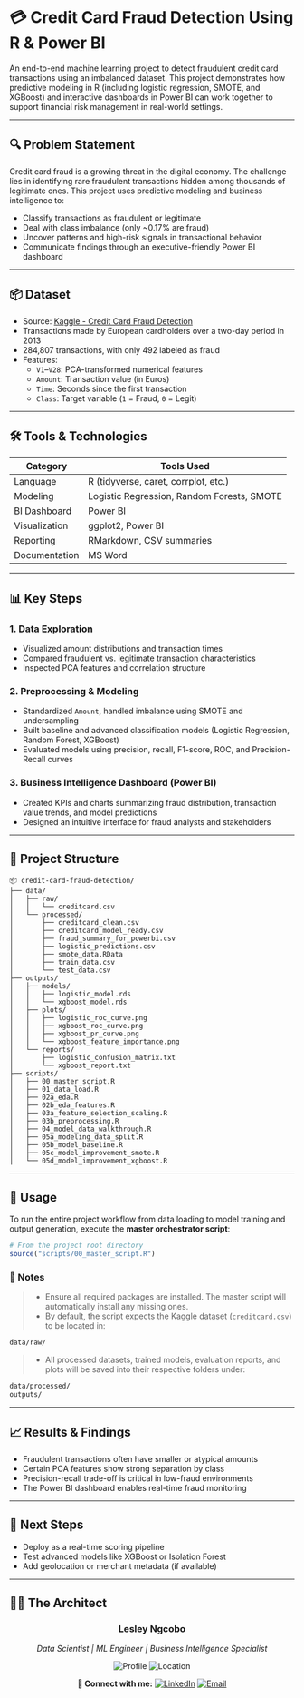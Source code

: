 # 💳 Credit Card Fraud Detection Using R & Power BI

An end-to-end machine learning project to detect fraudulent credit card transactions using an imbalanced dataset. This project demonstrates how predictive modeling in R (including logistic regression, SMOTE, and XGBoost) and interactive dashboards in Power BI can work together to support financial risk management in real-world settings.

---

## 🔍 Problem Statement

Credit card fraud is a growing threat in the digital economy. The challenge lies in identifying rare fraudulent transactions hidden among thousands of legitimate ones. This project uses predictive modeling and business intelligence to:

- Classify transactions as fraudulent or legitimate
- Deal with class imbalance (only ~0.17% are fraud)
- Uncover patterns and high-risk signals in transactional behavior
- Communicate findings through an executive-friendly Power BI dashboard

---

## 📦 Dataset

- Source: [Kaggle - Credit Card Fraud Detection](https://www.kaggle.com/datasets/mlg-ulb/creditcardfraud)
- Transactions made by European cardholders over a two-day period in 2013
- 284,807 transactions, with only 492 labeled as fraud
- Features:
  - `V1`–`V28`: PCA-transformed numerical features
  - `Amount`: Transaction value (in Euros)
  - `Time`: Seconds since the first transaction
  - `Class`: Target variable (`1` = Fraud, `0` = Legit)

---

## 🛠️ Tools & Technologies

| Category        | Tools Used         |
|----------------|--------------------|
| Language        | R (tidyverse, caret, corrplot, etc.) |
| Modeling        | Logistic Regression, Random Forests, SMOTE |
| BI Dashboard    | Power BI           |
| Visualization   | ggplot2, Power BI |
| Reporting       | RMarkdown, CSV summaries |
| Documentation   | MS Word  |

---

## 📊 Key Steps

### 1. Data Exploration
- Visualized amount distributions and transaction times
- Compared fraudulent vs. legitimate transaction characteristics
- Inspected PCA features and correlation structure

### 2. Preprocessing & Modeling
- Standardized `Amount`, handled imbalance using SMOTE and undersampling
- Built baseline and advanced classification models (Logistic Regression, Random Forest, XGBoost)
- Evaluated models using precision, recall, F1-score, ROC, and Precision-Recall curves

### 3. Business Intelligence Dashboard (Power BI)
- Created KPIs and charts summarizing fraud distribution, transaction value trends, and model predictions
- Designed an intuitive interface for fraud analysts and stakeholders

---

## 📁 Project Structure

```
📦 credit-card-fraud-detection/
├── data/
│   ├── raw/
│   │   └── creditcard.csv
│   └── processed/
│       ├── creditcard_clean.csv
│       ├── creditcard_model_ready.csv
│       ├── fraud_summary_for_powerbi.csv
│       ├── logistic_predictions.csv
│       ├── smote_data.RData
│       ├── train_data.csv
│       └── test_data.csv
├── outputs/
│   ├── models/
│   │   ├── logistic_model.rds
│   │   └── xgboost_model.rds
│   ├── plots/
│   │   ├── logistic_roc_curve.png
│   │   ├── xgboost_roc_curve.png
│   │   ├── xgboost_pr_curve.png
│   │   └── xgboost_feature_importance.png
│   └── reports/
│       ├── logistic_confusion_matrix.txt
│       └── xgboost_report.txt
├── scripts/
│   ├── 00_master_script.R
│   ├── 01_data_load.R
│   ├── 02a_eda.R
│   ├── 02b_eda_features.R
│   ├── 03a_feature_selection_scaling.R
│   ├── 03b_preprocessing.R
│   ├── 04_model_data_walkthrough.R
│   ├── 05a_modeling_data_split.R
│   ├── 05b_model_baseline.R
│   ├── 05c_model_improvement_smote.R
│   └── 05d_model_improvement_xgboost.R
```

---

## 🚀 Usage

To run the entire project workflow from data loading to model training and output generation, execute the **master orchestrator script**:

```r
# From the project root directory
source("scripts/00_master_script.R")
```

### 📝 Notes

> - Ensure all required packages are installed. The master script will automatically install any missing ones.
> - By default, the script expects the Kaggle dataset (`creditcard.csv`) to be located in:

```bash
data/raw/
```
>- All processed datasets, trained models, evaluation reports, and plots will be saved into their respective folders under:

```bash
data/processed/
outputs/
```

---

## 📈 Results & Findings

- Fraudulent transactions often have smaller or atypical amounts
- Certain PCA features show strong separation by class
- Precision-recall trade-off is critical in low-fraud environments
- The Power BI dashboard enables real-time fraud monitoring

---

## 📌 Next Steps

- Deploy as a real-time scoring pipeline
- Test advanced models like XGBoost or Isolation Forest
- Add geolocation or merchant metadata (if available)

---

## 👨‍💻 The Architect

<div align="center">

### **Lesley Ngcobo**
*Data Scientist | ML Engineer | Business Intelligence Specialist*

![Profile](https://img.shields.io/badge/Profile-Data_Scientist-00B4D8?style=for-the-badge)
![Location](https://img.shields.io/badge/Location-South_Africa-FF6B6B?style=for-the-badge)

**🔗 Connect with me:**
[![LinkedIn](https://img.shields.io/badge/LinkedIn-0077B5?style=flat&logo=linkedin&logoColor=white)](https://www.linkedin.com/in/lesley-ngcobo-449b88240/)
[![Email](https://img.shields.io/badge/Email-D14836?style=flat&logo=gmail&logoColor=white)](mailto:s225171406@mandela.ac.za)

</div>
